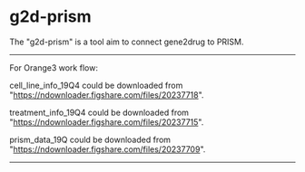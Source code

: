 # g2d-prism
The "g2d-prism" is a tool aim to connect gene2drug to PRISM. 

-----------------------------------------------------------------------------------------------
For Orange3 work flow: 

cell_line_info_19Q4 could be downloaded from "https://ndownloader.figshare.com/files/20237718".

treatment_info_19Q4 could be downloaded from "https://ndownloader.figshare.com/files/20237715".

prism_data_19Q could be downloaded from "https://ndownloader.figshare.com/files/20237709".

-----------------------------------------------------------------------------------------------
